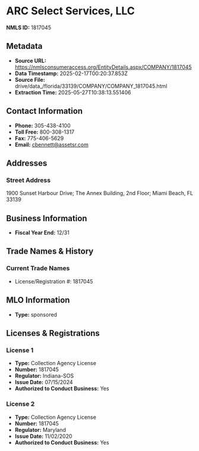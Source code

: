# ARC Select Services, LLC

**NMLS ID:** 1817045

## Metadata
- **Source URL:** https://nmlsconsumeraccess.org/EntityDetails.aspx/COMPANY/1817045
- **Data Timestamp:** 2025-02-17T00:20:37.853Z
- **Source File:** drive/data_/florida/33139/COMPANY/COMPANY_1817045.html
- **Extraction Time:** 2025-05-27T10:38:13.551406

## Contact Information
- **Phone:** 305-438-4100
- **Toll Free:** 800-308-1317
- **Fax:** 775-406-5629
- **Email:** cbennett@assetsr.com

## Addresses
### Street Address
1900 Sunset Harbour Drive; The Annex Building, 2nd Floor; Miami Beach, FL 33139

## Business Information
- **Fiscal Year End:** 12/31

## Trade Names & History
### Current Trade Names
- License/Registration #: 1817045

## MLO Information
- **Type:** sponsored

## Licenses & Registrations

### License 1
- **Type:** Collection Agency License
- **Number:** 1817045
- **Regulator:** Indiana-SOS
- **Issue Date:** 07/15/2024
- **Authorized to Conduct Business:** Yes

### License 2
- **Type:** Collection Agency License
- **Number:** 1817045
- **Regulator:** Maryland
- **Issue Date:** 11/02/2020
- **Authorized to Conduct Business:** Yes
